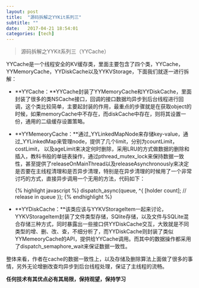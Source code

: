 ```yaml
---
layout: post
title:  "源码拆解之YYKit系列三"
subtitle: ""
date:   2017-04-21 18:54:01
categories: [tech]
---
```


> 源码拆解之YYKit系列三（YYCache）

YYCache是一个线程安全的KV缓存类，里面主要包含了四个类，YYCache，YYMemoryCache，YYDiskCache以及YYKVStorage，下面我们就逐一进行拆解：

- **YYCache：**YYCache封装了YYMemoryCache和YYDiskCache，里面封装了很多的类NSCache接口，回调的接口数据均异步到后台线程进行回调，这个类比较简单，主要起封装的作用，最重点的步骤就是在获取object的时候，如果memoryCache中不存在，而diskCache中存在，则将其设置一份，通用的二级缓存设置策略。

- **YYMemeoryCache：**通过_YYLinkedMapNode来存储key-value，通过_YYLinkedMap来管理node，提供了几个limit，分别为countLimit， costLimit， 以及ageLimit来决定何时删除，采用LRU的方式做数据的删除和插入，教科书般的单链表操作，通过pthread_mutex_lock来保持数据一致性，甚至提供了releaseOnMainThread以及releaseAsynchronously来决定是否要在主线程清理和是否异步清理，特别是在异步清理的时候用了一个非常讨巧的方式，直接异步调用一个无用的方法，代码如下：

	{% highlight javascript %}
	  dispatch_async(queue, ^{
	      [holder count]; // release in queue
	  });
	{% endhighlight %}
	
- **YYDiskCache：**该类应该与YYKVStorageItem一起来讨论，YYKVStorageItem封装了文件类型存储，SQlite存储，以及文件与SQLite混合存储三种方式，同时暴露出一些接口供YYDiskCache交互，大致就是不同类型的增、删、改、查，不细分析了，而YYDiskCache则封装了类似YYMemeoryCache的API，提供给YYCache调用。而其中的数据操作都采用了dispatch_semaphore_wait来保证数据一致性。

整体来看，作者在cache的数据一致性上，以及存储及删除算法上面做了很多的事情，另外无论增删改查均异步到后台线程处理，保证了主线程的流畅。

**任何技术有其优点必有其局限，保持观望，保持学习**


